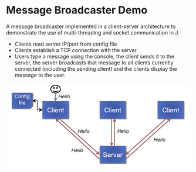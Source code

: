 # Message Broadcaster Demo

A message broadcaster implemented in a client-server architecture to demonstrate the use of multi-threading and socket communication in J.

* Clients read server IP/port from config file
* Clients establish a TCP connection with the server
* Users type a message using the console, the client sends it to the server, the server broadcasts that message to all clients currently connected (including the sending client) and the clients display the message to the user.

![System architecture](Capture.PNG)